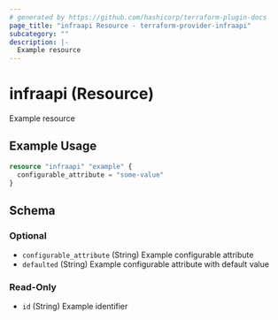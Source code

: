 ```yaml
---
# generated by https://github.com/hashicorp/terraform-plugin-docs
page_title: "infraapi Resource - terraform-provider-infraapi"
subcategory: ""
description: |-
  Example resource
---
```


# infraapi (Resource)

Example resource

## Example Usage

```terraform
resource "infraapi" "example" {
  configurable_attribute = "some-value"
}
```

<!-- schema generated by tfplugindocs -->
## Schema

### Optional

- `configurable_attribute` (String) Example configurable attribute
- `defaulted` (String) Example configurable attribute with default value

### Read-Only

- `id` (String) Example identifier

